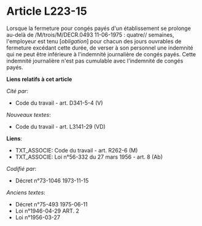 # Article L223-15

Lorsque la fermeture pour congés payés d'un établissement se prolonge au-delà de /M/trois/M/DECR.0493 11-06-1975 : quatre//
semaines, l'employeur est tenu [*obligation*] pour chacun des jours ouvrables de fermeture excédant cette durée, de verser à
son personnel une indemnité qui ne peut être inférieure à l'indemnité journalière de congés payés. Cette indemnité
journalière n'est pas cumulable avec l'indemnité de congés payés.

**Liens relatifs à cet article**

_Cité par_:

  - Code du travail - art. D341-5-4 (V)

_Nouveaux textes_:

  - Code du travail - art. L3141-29 (VD)

**Liens**:

  - TXT_ASSOCIE: Code du travail - art. R262-6 (M)
  - TXT_ASSOCIE: Loi n°56-332 du 27 mars 1956 - art. 8 (Ab)

_Codifié par_:

  - Décret n°73-1046 1973-11-15

_Anciens textes_:

  - Décret n°75-493 1975-06-11
  - Loi n°1946-04-29 ART. 2
  - Loi n°1956-03-27
